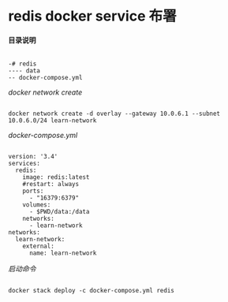 # redis docker service 布署

#### 目录说明  

<pre><code>
-# redis
---- data
-- docker-compose.yml
</code></pre>

*docker network create*  
<pre><code>
docker network create -d overlay --gateway 10.0.6.1 --subnet 10.0.6.0/24 learn-network
</code></pre>

*docker-compose.yml*

<pre><code>
version: '3.4'
services:
  redis:
    image: redis:latest
    #restart: always
    ports:
      - "16379:6379"
    volumes: 
      - $PWD/data:/data
    networks:
      - learn-network
networks:
  learn-network:
    external: 
      name: learn-network
</code></pre>

*启动命令*
<pre><code>
docker stack deploy -c docker-compose.yml redis
</code></pre>